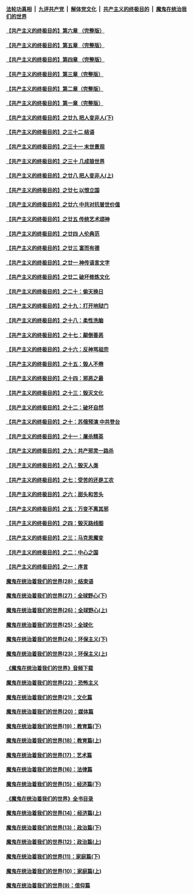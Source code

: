 ####  [法轮功真相](../../../../basic/blob/master/README.md?t=06180631) &nbsp;|&nbsp; [九评共产党](../../../../9ping.md/blob/master/README.md?t=06180631) &nbsp;|&nbsp; [解体党文化](../../../../jtdwh.md/blob/master/README.md?t=06180631)  &nbsp;|&nbsp; [共产主义的终极目的](../../../../gczydzjmd.md/blob/master/README.md?t=06180631) &nbsp;|&nbsp; [魔鬼在统治我们的世界](../../../../mgztzwmdsj.md/blob/master/README.md?t=06180631) 

#### [【共产主义的终极目的】第六章 （完整版）](../pages/nsc422/n11428913.md?t=06180631) 

#### [【共产主义的终极目的】第五章 （完整版）](../pages/nsc422/n11428912.md?t=06180631) 

#### [【共产主义的终极目的】第四章 （完整版）](../pages/nsc422/n11428907.md?t=06180631) 

#### [【共产主义的终极目的】第三章（完整版）](../pages/nsc422/n11428848.md?t=06180631) 

#### [【共产主义的终极目的】第二章（完整版）](../pages/nsc422/n11428831.md?t=06180631) 

#### [【共产主义的终极目的】第一章（完整版）](../pages/nsc422/n11417651.md?t=06180631) 

#### [【共产主义的终极目的】之廿九 把人变非人(下)](../pages/nsc422/n11344140.md?t=06180631) 

#### [【共产主义的终极目的】之三十二 结语](../pages/nsc422/n11360535.md?t=06180631) 

#### [【共产主义的终极目的】之三十一 末世景观](../pages/nsc422/n11351129.md?t=06180631) 

#### [【共产主义的终极目的】之三十 几成狼世界](../pages/nsc422/n11348280.md?t=06180631) 

#### [【共产主义的终极目的】之廿八 把人变非人(上)](../pages/nsc422/n11340492.md?t=06180631) 

#### [【共产主义的终极目的】之廿七 以恨立国](../pages/nsc422/n11336944.md?t=06180631) 

#### [【共产主义的终极目的】之廿六 中共对抗普世价值](../pages/nsc422/n11324785.md?t=06180631) 

#### [【共产主义的终极目的】之廿五 传统艺术颂神](../pages/nsc422/n11296396.md?t=06180631) 

#### [【共产主义的终极目的】之廿四 人伦典范](../pages/nsc422/n11296397.md?t=06180631) 

#### [【共产主义的终极目的】之廿三 富而有德](../pages/nsc422/n11283598.md?t=06180631) 

#### [【共产主义的终极目的】之廿一 神传语言文字](../pages/nsc422/n11263265.md?t=06180631) 

#### [【共产主义的终极目的】之廿二 破坏修炼文化](../pages/nsc422/n11245728.md?t=06180631) 

#### [【共产主义的终极目的】之二十：偷天换日](../pages/nsc422/n11238846.md?t=06180631) 

#### [【共产主义的终极目的】之十九：打开地狱门](../pages/nsc422/n11206376.md?t=06180631) 

#### [【共产主义的终极目的】之十八：柔性洗脑](../pages/nsc422/n11199994.md?t=06180631) 

#### [【共产主义的终极目的】之十七：颠倒善恶](../pages/nsc422/n11179782.md?t=06180631) 

#### [【共产主义的终极目的】之十六：反神骂祖宗](../pages/nsc422/n11166798.md?t=06180631) 

#### [【共产主义的终极目的】之十五：毁人不倦](../pages/nsc422/n11166792.md?t=06180631) 

#### [【共产主义的终极目的】之十四：邪恶之最](../pages/nsc422/n11150249.md?t=06180631) 

#### [【共产主义的终极目的】之十三：毁灭文化](../pages/nsc422/n11135227.md?t=06180631) 

#### [【共产主义的终极目的】之十二：破坏自然](../pages/nsc422/n11135214.md?t=06180631) 

#### [【共产主义的终极目的】之十：苏俄预演 中共登台](../pages/nsc422/n11118424.md?t=06180631) 

#### [【共产主义的终极目的】之十一：屠杀精英](../pages/nsc422/n11118442.md?t=06180631) 

#### [【共产主义的终极目的】之九：共产邪灵一路杀](../pages/nsc422/n11114139.md?t=06180631) 

#### [【共产主义的终极目的】之八：毁灭人类](../pages/nsc422/n11108503.md?t=06180631) 

#### [【共产主义的终极目的】之七：受苦的还是工农](../pages/nsc422/n11101809.md?t=06180631) 

#### [【共产主义的终极目的】之六：甜头和苦头](../pages/nsc422/n11096971.md?t=06180631) 

#### [【共产主义的终极目的】之五：万变不离其邪](../pages/nsc422/n11091285.md?t=06180631) 

#### [【共产主义的终极目的】之四：毁灭路线图](../pages/nsc422/n11086284.md?t=06180631) 

#### [【共产主义的终极目的】之三：马克思魔变](../pages/nsc422/n11061941.md?t=06180631) 

#### [【共产主义的终极目的】之二：中心之国](../pages/nsc422/n11047728.md?t=06180631) 

#### [【共产主义的终极目的】之一：序言](../pages/nsc422/n11086077.md?t=06180631) 

#### [魔鬼在统治着我们的世界(28)：结束语](../pages/nsc422/n10936246.md?t=06180631) 

#### [魔鬼在统治着我们的世界(27)：全球野心(下)](../pages/nsc422/n10928319.md?t=06180631) 

#### [魔鬼在统治着我们的世界(26)：全球野心(上)](../pages/nsc422/n10900318.md?t=06180631) 

#### [魔鬼在统治着我们的世界(25)：全球化](../pages/nsc422/n10788205.md?t=06180631) 

#### [魔鬼在统治着我们的世界(24)：环保主义(下)](../pages/nsc422/n10695307.md?t=06180631) 

#### [魔鬼在统治着我们的世界(23)：环保主义(上)](../pages/nsc422/n10688613.md?t=06180631) 

#### [《魔鬼在统治着我们的世界》音频下载](../pages/nsc422/n10635553.md?t=06180631) 

#### [魔鬼在统治着我们的世界(22)：恐怖主义](../pages/nsc422/n10614727.md?t=06180631) 

#### [魔鬼在统治着我们的世界(21)：文化篇](../pages/nsc422/n10597706.md?t=06180631) 

#### [魔鬼在统治着我们的世界(20)：媒体篇](../pages/nsc422/n10586579.md?t=06180631) 

#### [魔鬼在统治着我们的世界(19)：教育篇(下)](../pages/nsc422/n10564808.md?t=06180631) 

#### [魔鬼在统治着我们的世界(18)：教育篇(上)](../pages/nsc422/n10526970.md?t=06180631) 

#### [魔鬼在统治着我们的世界(17)：艺术篇](../pages/nsc422/n10499093.md?t=06180631) 

#### [魔鬼在统治着我们的世界(16)：法律篇](../pages/nsc422/n10485969.md?t=06180631) 

#### [魔鬼在统治着我们的世界(15)：经济篇(下)](../pages/nsc422/n10469975.md?t=06180631) 

#### [《魔鬼在统治着我们的世界》全书目录](../pages/nsc422/n10464261.md?t=06180631) 

#### [魔鬼在统治着我们的世界(14)：经济篇(上)](../pages/nsc422/n10457370.md?t=06180631) 

#### [魔鬼在统治着我们的世界(13)：政治篇(下)](../pages/nsc422/n10448270.md?t=06180631) 

#### [魔鬼在统治着我们的世界(12)：政治篇(上)](../pages/nsc422/n10444576.md?t=06180631) 

#### [魔鬼在统治着我们的世界(11)：家庭篇(下)](../pages/nsc422/n10440961.md?t=06180631) 

#### [魔鬼在统治着我们的世界(10)：家庭篇(上)](../pages/nsc422/n10435448.md?t=06180631) 

#### [魔鬼在统治着我们的世界(9)：信仰篇](../pages/nsc422/n10432159.md?t=06180631) 

